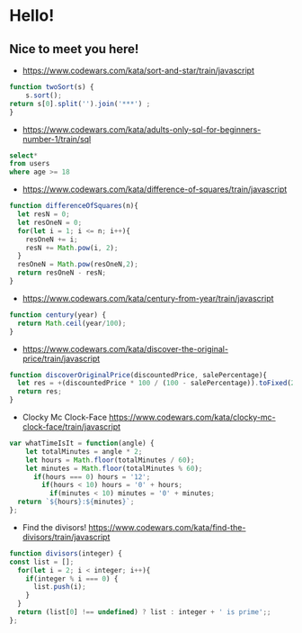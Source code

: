 # Hello!
## Nice to meet you here!

* https://www.codewars.com/kata/sort-and-star/train/javascript

```javascript
function twoSort(s) {
    s.sort();
return s[0].split('').join('***') ;
}
```
* https://www.codewars.com/kata/adults-only-sql-for-beginners-number-1/train/sql
```SQL
select*
from users
where age >= 18
```
* https://www.codewars.com/kata/difference-of-squares/train/javascript
```javascript
function differenceOfSquares(n){
  let resN = 0;
  let resOneN = 0;
  for(let i = 1; i <= n; i++){
    resOneN += i;
    resN += Math.pow(i, 2);
  }
  resOneN = Math.pow(resOneN,2);
  return resOneN - resN;
}
```
* https://www.codewars.com/kata/century-from-year/train/javascript
```javascript
function century(year) { 
  return Math.ceil(year/100);
}
```
* https://www.codewars.com/kata/discover-the-original-price/train/javascript
```javascript
function discoverOriginalPrice(discountedPrice, salePercentage){
  let res = +(discountedPrice * 100 / (100 - salePercentage)).toFixed(2);
  return res;
}
```
* Clocky Mc Clock-Face https://www.codewars.com/kata/clocky-mc-clock-face/train/javascript
```javascript
var whatTimeIsIt = function(angle) {
    let totalMinutes = angle * 2;
    let hours = Math.floor(totalMinutes / 60);
    let minutes = Math.floor(totalMinutes % 60);
      if(hours === 0) hours = '12';
        if(hours < 10) hours = '0' + hours;
          if(minutes < 10) minutes = '0' + minutes;
  return `${hours}:${minutes}`;    
};
```
* Find the divisors!
https://www.codewars.com/kata/find-the-divisors/train/javascript
```javascript
function divisors(integer) {
const list = [];
  for(let i = 2; i < integer; i++){
    if(integer % i === 0) {
      list.push(i);
    }  
  }
  return (list[0] !== undefined) ? list : integer + ' is prime';;
};
```

